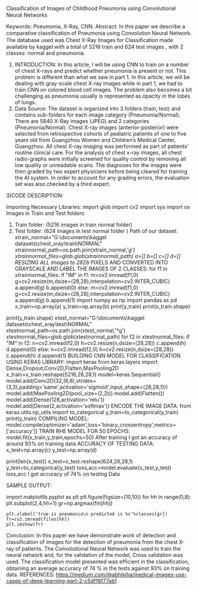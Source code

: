 Classiﬁcation   of Images of Childhood Pneumonia using   Convolutional Neural Networks

Keywords: Pneumonia, X-Ray, CNN.
Abstract: In this paper we describe a comparative classiﬁcation of Pneumonia using Convolution Neural Network. The database used was Chest X-Ray Images for Classiﬁcation made available by kaggel with a total of 5216 train and 624 test images , with 2 classes: normal and pneumonia.

1) INTRODUCTION:
In this article, I will be using CNN to train on a number of chest X-rays and predict whether pneumonia is present or not. This problem is different than what we saw in part 1. In this article, we will be dealing with gray-scale chest X-ray images while in part 1, we had to train CNN on colored blood cell images. The problem also becomes a bit challenging as pneumonia usually is represented as opacity in the lobes of lungs.
2) Data Source:
The dataset is organized into 3 folders (train, test) and contains sub-folders for each image category (Pneumonia/Normal). There are 5840 X-Ray images (JPEG) and 2 categories (Pneumonia/Normal).
Chest X-ray images (anterior-posterior) were selected from retrospective cohorts of pediatric patients of one to five years old from Guangzhou Women and Children’s Medical Center, Guangzhou. All chest X-ray imaging was performed as part of patients’ routine clinical care.
For the analysis of chest x-ray images, all chest radio-graphs were initially screened for quality control by removing all low quality or unreadable scans. The diagnoses for the images were then graded by two expert physicians before being cleared for training the AI system. In order to account for any grading errors, the evaluation set was also checked by a third expert.

3)CODE DESCRIPTION:

Importing Necessary Libraries:
import glob
import cv2
import sys
import os
Images in Train and Test folders
1.	Train folder: (5216 images in train normal folder)
2.	Test folder: (624 images in test normal folder )
Path of our dataset:
xtrain_normal="G:\\documents\\kaggel datasets\\chest_xray\\train\\NORMAL"
xtrainnormal_path=os.path.join(xtrain_normal,'*g')
xtrainnormal_files=glob.glob(xtrainnormal_path)
a=[]
b=[]
c=[]
d=[]
RESIZING ALL images to 28*28 PIXELS AND CONVERTED INTO GRAYSCALE AND LABEL THE IMAGES OF 2 CLASSES:
for f1 in xtrainnormal_files:
    if "IM" in f1:
     m=cv2.imread(f1,0)
     g=cv2.resize(m,dsize=(28,28),interpolation=cv2.INTER_CUBIC)
     a.append(g)
     b.append(0)
    else:
     m=cv2.imread(f1,0)
     g=cv2.resize(m,dsize=(28,28),interpolation=cv2.INTER_CUBIC)
     a.append(g)
     b.append(1)
import numpy as np
import pandas as pd
x_train=np.array(a)
y_train=np.array(b)
print(y_train)
print(x_train.shape)

print(y_train.shape)
xtest_normal="G:\\documents\\kaggel datasets\\chest_xray\\test\\NORMAL"
xtestnormal_path=os.path.join(xtest_normal,'*g')
xtestnormal_files=glob.glob(xtestnormal_path)
for f2 in xtestnormal_files:
    if "IM" in f2:
     n=cv2.imread(f2,0)
     h=cv2.resize(n,dsize=(28,28))
     c.append(h)
     d.append(0)
    else:
     n=cv2.imread(f2,0)
     h=cv2.resize(n,dsize=(28,28))
     c.append(h)
     d.append(1)
BUILDING CNN MODEL FOR CLASSIFICATION USING KERAS LIBRARY:
import keras
from keras.layers import Dense,Dropout,Conv2D,Flatten,MaxPooling2D
x_train=x_train.reshape(5216,28,28,1)
model=keras.Sequential()
model.add(Conv2D(32,(6,6),strides=(3,3),padding='same',activation='sigmoid',input_shape=(28,28,1)))
model.add(MaxPooling2D(pool_size=(2,2)))
model.add(Flatten())
model.add(Dense(128,activation='relu'))
model.add(Dense(2,activation='softmax'))
ENCODE THE IMAGE DATA:
from keras.utils.np_utils import to_categorical
y_train=to_categorical(y_train)
print(y_train)
COMPILING MODEL:
model.compile(optimizer='adam',loss='binary_crossentropy',metrics=['accuracy'])
TRAIN RHE MODEL FOR 50 EPOCHS:
model.fit(x_train,y_train,epochs=50)
After training I got an accuracy of around 93% on training data
ACCURACY OF TESTING DATA:
x_test=np.array(c)
y_test=np.array(d)

print(len(x_test))
x_test=x_test.reshape(624,28,28,1)
y_test=to_categorical(y_test)
loss,acc=model.evaluate(x_test,y_test)
loss,acc
I got accuracy of 74% on testing Data


SAMPLE OUTPUT:

import matplotlib.pyplot as plt
plt.figure(figsize=(10,10))
for hh in range(0,8):
    plt.subplot(2,4,hh+1)
    gr=np.argmax(fin[hh])
    
    plt.xlabel('true is pneumonia\n predicted is %s'%classes[gr])
    fr=cv2.imread(files[hh])
    plt.imshow(fr)
                 

Conclusion:
In this paper we have demonstrate work of detection and classiﬁcation of images for the detection of pneumonia from the chest X-ray of patients. The Convolutional Neural Network was used to train the neural network and, for the validation of the model, Cross validation was used. The classiﬁcation model presented was efﬁcient in the classiﬁcation, obtaining an average accuracy of 74 % in the tests against 93% on training data.
REFERENCES:
https://medium.com/@abhikjha/medical-images-use-cases-of-deep-learning-part-2-c5df16f77ab1




